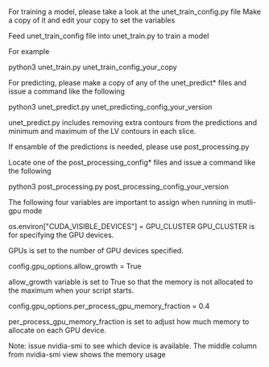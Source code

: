 
For training a model, please take a look at the unet_train_config.py file
Make a copy of it and edit your copy to set the variables 

Feed unet_train_config file into unet_train.py to train a model

For example

python3 unet_train.py unet_train_config_your_copy


For predicting, please make a copy of any of the unet_predict* files and issue a command like the following

python3 unet_predict.py unet_predicting_config_your_version


unet_predict.py includes removing extra contours from the predictions and minimum and maximum of the LV contours in each slice.


If ensamble of the predictions is needed, please use post_processing.py


Locate one of the post_processing_config* files and issue a command like the following

python3 post_processing.py post_processing_config_your_version





The following four variables are important to assign when running in mutli-gpu mode

os.environ["CUDA_VISIBLE_DEVICES"] = GPU_CLUSTER
GPU_CLUSTER is for specifying the GPU devices.  

GPUs is set to the number of GPU devices specified.

config.gpu_options.allow_growth = True

allow_growth variable is set to True so that the memory is not allocated to the maximum when your script starts.

config.gpu_options.per_process_gpu_memory_fraction = 0.4

per_process_gpu_memory_fraction is set to adjust how much memory to allocate on each GPU device.  


Note: issue nvidia-smi to see which device is available.  The middle column from nvidia-smi view shows the memory usage

